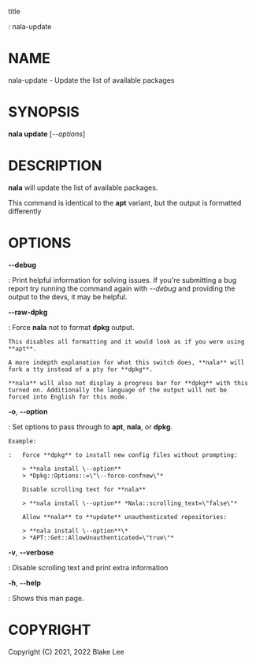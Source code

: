 title

:   nala-update

# NAME

nala-update - Update the list of available packages

# SYNOPSIS

**nala update** \[*\--options*\]

# DESCRIPTION

**nala** will update the list of available packages.

This command is identical to the **apt** variant, but the output is
formatted differently

# OPTIONS

**\--debug**

:   Print helpful information for solving issues. If you\'re submitting
    a bug report try running the command again with *\--debug* and
    providing the output to the devs, it may be helpful.

**\--raw-dpkg**

:   Force **nala** not to format **dpkg** output.

    This disables all formatting and it would look as if you were using
    **apt**.

    A more indepth explanation for what this switch does, **nala** will
    fork a tty instead of a pty for **dpkg**.

    **nala** will also not display a progress bar for **dpkg** with this
    turned on. Additionally the language of the output will not be
    forced into English for this mode.

**-o**, **\--option**

:   Set options to pass through to **apt**, **nala**, or **dpkg**.

    Example:

    :   Force **dpkg** to install new config files without prompting:

        > **nala install \--option**
        > *Dpkg::Options::=\"\--force-confnew\"*

        Disable scrolling text for **nala**

        > **nala install \--option** *Nala::scrolling_text=\"false\"*

        Allow **nala** to **update** unauthenticated repositories:

        > **nala install \--option**\*
        > *APT::Get::AllowUnauthenticated=\"true\"*

**-v**, **\--verbose**

:   Disable scrolling text and print extra information

**-h**, **\--help**

:   Shows this man page.

# COPYRIGHT

Copyright (C) 2021, 2022 Blake Lee
